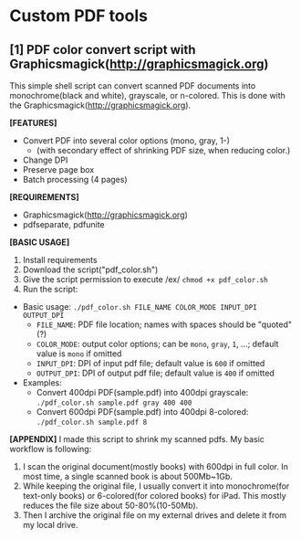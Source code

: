 # Custom PDF tools

## [1] PDF color convert script with Graphicsmagick(http://graphicsmagick.org)
This simple shell script can convert scanned PDF documents into monochrome(black and white), grayscale, or n-colored. This is done with the Graphicsmagick(http://graphicsmagick.org).

**[FEATURES]**
- Convert PDF into several color options (mono, gray, 1-)
  - (with secondary effect of shrinking PDF size, when reducing color.)
- Change DPI
- Preserve page box
- Batch processing (4 pages)

**[REQUIREMENTS]**
- Graphicsmagick(http://graphicsmagick.org)
- pdfseparate, pdfunite

**[BASIC USAGE]**
1. Install requirements
2. Download the script("pdf_color.sh")
3. Give the script permission to execute /ex/ `chmod +x pdf_color.sh`
4. Run the script:
  - Basic usage: `./pdf_color.sh FILE_NAME COLOR_MODE INPUT_DPI OUTPUT_DPI`
    - `FILE_NAME`: PDF file location; names with spaces should be "quoted"(?)
    - `COLOR_MODE`: output color options; can be `mono`, `gray`, `1`, ...; default value is `mono` if omitted
    - `INPUT_DPI`: DPI of input pdf file; default value is `600` if omitted
    - `OUTPUT_DPI`: DPI of output pdf file; default value is `400` if omitted
  - Examples:
    - Convert 400dpi PDF(sample.pdf) into 400dpi grayscale: `./pdf_color.sh sample.pdf gray 400 400`
    - Convert 600dpi PDF(sample.pdf) into 400dpi 8-colored: `./pdf_color.sh sample.pdf 8`
    
**[APPENDIX]**
I made this script to shrink my scanned pdfs. My basic workflow is following:
1. I scan the original document(mostly books) with 600dpi in full color. In most time, a single scanned book is about 500Mb~1Gb.
2. While keeping the original file, I usually convert it into monochrome(for text-only books) or 6-colored(for colored books) for iPad. This mostly reduces the file size about 50-80%(10-50Mb).
3. Then I archive the original file on my external drives and delete it from my local drive.
